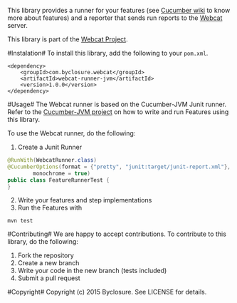 This library provides a runner for your 
features (see [Cucumber wiki](https://github.com/cucumber/cucumber/wiki/Feature-Introduction) to know more about features)
and a reporter that sends run reports to the [Webcat](http://www.webcat.byclosure.com/) server.

This library is part of the [Webcat Project](http://www.webcat.byclosure.com/).

#Instalation#
To install this library, add the following to your `pom.xml`.

```
<dependency>
    <groupId>com.byclosure.webcat</groupId>
    <artifactId>webcat-runner-jvm</artifactId>
    <version>1.0.0</version>
</dependency>
```

#Usage#
The Webcat runner is based on the Cucumber-JVM Junit runner. Refer to the
[Cucumber-JVM project](https://github.com/cucumber/cucumber-jvm) on how to write and run Features using this library.

To use the Webcat runner, do the following:

1. Create a Junit Runner
```java
@RunWith(WebcatRunner.class)
@CucumberOptions(format = {"pretty", "junit:target/junit-report.xml"},
        monochrome = true)
public class FeatureRunnerTest {
}
```
2. Write your features and step implementations
3. Run the Features with
```
mvn test
```


#Contributing#
We are happy to accept contributions.
To contribute to this library, do the following:

1. Fork the repository
2. Create a new branch
3. Write your code in the new branch (tests included)
4. Submit a pull request

#Copyright#
Copyright (c) 2015 Byclosure. See LICENSE for details.